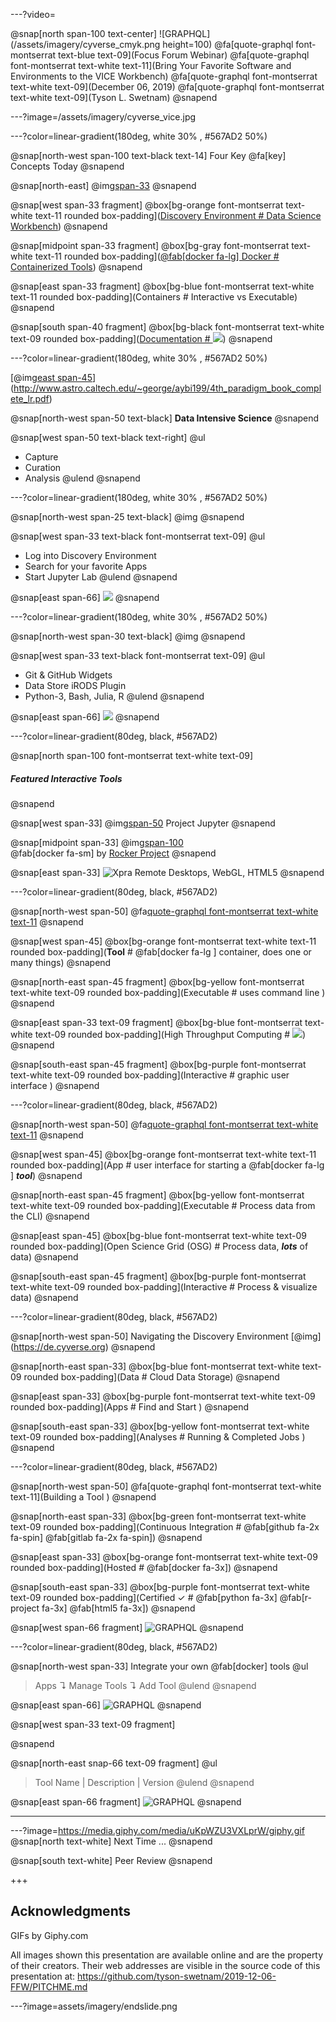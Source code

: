 ---?video=

@snap[north span-100 text-center]
![GRAPHQL](/assets/imagery/cyverse_cmyk.png height=100)
@fa[quote-graphql font-montserrat text-blue text-09](Focus Forum Webinar)
@fa[quote-graphql font-montserrat text-white text-11](Bring Your Favorite Software and Environments to the VICE Workbench) 
@fa[quote-graphql font-montserrat text-white text-09](December 06, 2019)
@fa[quote-graphql font-montserrat text-white text-09](Tyson L. Swetnam) 
@snapend 

---?image=/assets/imagery/cyverse_vice.jpg

---?color=linear-gradient(180deg, white 30% , #567AD2 50%)

@snap[north-west span-100 text-black text-14]
Four Key @fa[key] Concepts Today
@snapend

@snap[north-east]
@img[span-33](/assets/imagery/51755745.png)
@snapend 

@snap[west span-33 fragment]
@box[bg-orange font-montserrat text-white text-11 rounded box-padding]([Discovery Environment # Data Science Workbench](https://de.cyverse.org/de))
@snapend

@snap[midpoint span-33 fragment]
@box[bg-gray font-montserrat text-white text-11 rounded box-padding]([@fab[docker fa-lg] Docker # Containerized Tools](https://hub.docker.com))
@snapend

@snap[east span-33 fragment]
@box[bg-blue font-montserrat text-white text-11 rounded box-padding](Containers # Interactive vs Executable)
@snapend

@snap[south span-40 fragment]
@box[bg-black font-montserrat text-white text-09 rounded box-padding]([Documentation # ![](https://read-the-docs-guidelines.readthedocs-hosted.com/_downloads/logo-wordmark-light.svg)](https://learning.cyverse.org/en/latest/))
@snapend

---?color=linear-gradient(180deg, white 30% , #567AD2 50%)

[@img[east span-45](https://image.slidesharecdn.com/4thparadigmbookcompletelr-120707222842-phpapp02/95/the-fourth-paradigm-book-5-728.jpg)](http://www.astro.caltech.edu/~george/aybi199/4th_paradigm_book_complete_lr.pdf)

@snap[north-west span-50 text-black] 
**Data Intensive Science**
@snapend

@snap[west span-50 text-black text-right]
@ul
- Capture
- Curation
- Analysis 
@ulend
@snapend

---?color=linear-gradient(180deg, white 30% , #567AD2 50%)

@snap[north-west span-25 text-black]
@img[](http://pluspng.com/img-png/png-slice-of-cake--1326.png)
@snapend

@snap[west span-33 text-black font-montserrat text-09]
@ul
- Log into Discovery  Environment
- Search for your favorite Apps
- Start Jupyter Lab
@ulend
@snapend

@snap[east span-66]
![](assets/gifs/twitter_promo.gif)
@snapend

---?color=linear-gradient(180deg, white 30% , #567AD2 50%)

@snap[north-west span-30 text-black]
@img[](http://pluspng.com/img-png/png-slice-of-cake--1326.png)
@snapend

@snap[west span-33 text-black font-montserrat text-09]
@ul
- Git & GitHub Widgets
- Data Store iRODS Plugin
- Python-3, Bash, Julia, R
@ulend
@snapend

@snap[east span-66]
![](assets/gifs/twitter_promo.gif)
@snapend

---?color=linear-gradient(80deg, black, #567AD2) 

@snap[north span-100 font-montserrat text-white text-09]
##### Featured Interactive Tools
@snapend


@snap[west span-33]
@img[span-50](https://upload.wikimedia.org/wikipedia/commons/thumb/3/38/Jupyter_logo.svg/1200px-Jupyter_logo.svg.png) 
Project Jupyter
@snapend

@snap[midpoint span-33]
@img[span-100](https://rstudio.com/wp-content/uploads/2018/10/RStudio-Logo-Flat.png)  
@fab[docker fa-sm] by [Rocker Project](https://www.rocker-project.org/)
@snapend

@snap[east span-33]
![Xpra](https://xpra.org/icons/xpra-logo.png)
Remote Desktops, WebGL, HTML5
@snapend

---?color=linear-gradient(80deg, black, #567AD2)

@snap[north-west span-50]
@fa[quote-graphql font-montserrat text-white text-11](Terminology)
@snapend

@snap[west span-45]
@box[bg-orange font-montserrat text-white text-11 rounded box-padding](**Tool** # @fab[docker fa-lg ] container, does one or many things)
@snapend

@snap[north-east span-45 fragment]
@box[bg-yellow font-montserrat text-white text-09 rounded box-padding](Executable  # uses command line )
@snapend

@snap[east span-33 text-09 fragment]
@box[bg-blue font-montserrat text-white text-09 rounded box-padding](High Throughput Computing #  [![](https://www.renci.org/wp-content/uploads/2008/10/osg_logo.png)](https://opensciencegrid.org/))  
@snapend

@snap[south-east span-45 fragment]
@box[bg-purple font-montserrat text-white text-09 rounded box-padding](Interactive # graphic user interface )
@snapend

---?color=linear-gradient(80deg, black, #567AD2)

@snap[north-west span-50]
@fa[quote-graphql font-montserrat text-white text-11](Terminology)
@snapend

@snap[west span-45]
@box[bg-orange font-montserrat text-white text-11 rounded box-padding](App # user interface for starting a  @fab[docker fa-lg ] _**tool**_)
@snapend

@snap[north-east span-45 fragment]
@box[bg-yellow font-montserrat text-white text-09 rounded box-padding](Executable  # Process data from the CLI)
@snapend

@snap[east span-45]
@box[bg-blue font-montserrat text-white text-09 rounded box-padding](Open Science Grid (OSG)  # Process data, _**lots**_ of data)
@snapend

@snap[south-east span-45 fragment]
@box[bg-purple font-montserrat text-white text-09 rounded box-padding](Interactive # Process & visualize data)
@snapend

---?color=linear-gradient(80deg, black, #567AD2)

@snap[north-west span-50]
Navigating the Discovery Environment
[@img[](/assets/imagery/de_white.png)](https://de.cyverse.org)
@snapend

@snap[north-east span-33]
@box[bg-blue font-montserrat text-white text-09 rounded box-padding](Data # Cloud Data Storage)
@snapend

@snap[east span-33]
@box[bg-purple font-montserrat text-white text-09 rounded box-padding](Apps # Find and Start )
@snapend

@snap[south-east span-33]
@box[bg-yellow font-montserrat text-white text-09 rounded box-padding](Analyses  # Running & Completed Jobs )
@snapend

---?color=linear-gradient(80deg, black, #567AD2)

@snap[north-west span-50]
@fa[quote-graphql font-montserrat text-white text-11](Building a Tool )
@snapend 

@snap[north-east span-33]
@box[bg-green font-montserrat text-white text-09 rounded box-padding](Continuous Integration # @fab[github fa-2x fa-spin] @fab[gitlab fa-2x fa-spin])
@snapend

@snap[east span-33]
@box[bg-orange font-montserrat text-white text-09 rounded box-padding](Hosted # @fab[docker fa-3x])
@snapend

@snap[south-east span-33]
@box[bg-purple font-montserrat text-white text-09 rounded box-padding](Certified ✓ # @fab[python fa-3x] @fab[r-project fa-3x] @fab[html5 fa-3x])
@snapend

@snap[west span-66 fragment]
![GRAPHQL](/assets/imagery/vice_docker_workflow.png)
@snapend

---?color=linear-gradient(80deg, black, #567AD2)

@snap[north-west span-33]
Integrate your own @fab[docker] tools
@ul
> Apps ↴ 
> Manage Tools ↴
> Add Tool
@ulend
@snapend

@snap[east span-66]
![GRAPHQL](/assets/imagery/add_tool.png)
@snapend

@snap[west span-33 text-09 fragment]

@snapend

@snap[north-east snap-66 text-09 fragment]
@ul
> Tool Name | Description | Version
@ulend
@snapend

@snap[east span-66 fragment]
![GRAPHQL](/assets/imagery/edit_ports.png)
@snapend


--- 

---?image=https://media.giphy.com/media/uKpWZU3VXLprW/giphy.gif
@snap[north text-white]
Next Time ...
@snapend

@snap[south text-white]
Peer Review
@snapend

+++

## Acknowledgments

GIFs by Giphy.com

All images shown this presentation are available online and are the property of their creators. Their web addresses are visible in the source code of this presentation at: https://github.com/tyson-swetnam/2019-12-06-FFW/PITCHME.md 

---?image=assets/imagery/endslide.png
